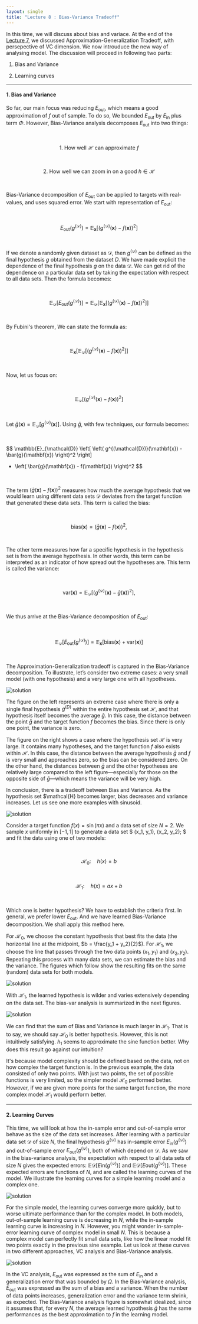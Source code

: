 ```yaml
---
layout: single
title: "Lecture 8 : Bias-Variance Tradeoff"
---
```


In this time, we will discuss about bias and variace. At the end of the [Lecture 7](https://isopink.github.io/VC-Dimension/), we discussed Approximation-Generalization Tradeoff, with persepective of VC dimension. We now introuduce the new way of analysing model. The discussion will proceed in following two parts: 

1. Bias and Variance

2. Learning curves

---

#### 1. Bias and Variance 

So far, our main focus was reducing $E_{\text{out}}$, which means a good approximation of $f$ out of sample. To do so, We bounded $E_{\text{out}}$ by $E_{\text{in}}$ plus term $\Phi$. However, Bias-Variance analysis decomposes $E_{\text{out}}$ into two things: 

<div align="center">

<br>  

$$
1.\ \text{How well } \mathcal{H} \text{ can approximate } f  
$$

<br>

$$
2.\ \text{How well we can zoom in on a good } h \in \mathcal{H}  
$$

<br>

</div>

Bias-Variance decomposition of $E_{\text{out}}$ can be applied to targets with real-values, and uses squared error. We start with representation of $E_{\text{out}}$:

<br>  

$$
E_{\text{out}}(g^{(\mathcal{D})}) = \mathbb{E}_{\mathbf{x}} \left[ \left( g^{(\mathcal{D})}(\mathbf{x}) - f(\mathbf{x}) \right)^2 \right]  
$$

<br>

If we denote a randomly given dataset as $\mathcal{D}$, then $g^{(\mathcal{D})}$ can be defined as the final hypothesis $g$ obtained from the dataset $D$. We have made explicit the dependence of the final hypothesis $g$ on the data $\mathcal{D}$. We can get rid of the dependence on a particular data set by taking the expectation with respect to all data sets. Then the formula becomes: 

<br>

$$
\mathbb{E}_{\mathcal{D}} \left[ E_{\text{out}}(g^{(\mathcal{D})}) \right] = \mathbb{E}_{\mathcal{D}} \left[ \mathbb{E}_{\mathbf{x}} \left[ \left( g^{(\mathcal{D})}(\mathbf{x}) - f(\mathbf{x}) \right)^2 \right] \right]  
$$

<br>

By Fubini's theorem, We can state the formula as: 

<br>

$$
\mathbb{E}_{\mathbf{x}} \left[ \mathbb{E}_{\mathcal{D}} \left[ \left( g^{(\mathcal{D})}(\mathbf{x}) - f(\mathbf{x}) \right)^2 \right] \right]  
$$

<br>

Now, let us focus on:

<br>

$$  
\mathbb{E}_{\mathcal{D}} \left[ \left( g^{(\mathcal{D})}(\mathbf{x}) - f(\mathbf{x}) \right)^2 \right]  
$$

<br>

Let $\bar{g}(\mathbf{x}) = \mathbb{E}_{\mathcal{D}} \left[ g^{(\mathcal{D})}(\mathbf{x}) \right]$. Using $\bar{g}$, with few techniques, our formula becomes: 

<br>

$$
\mathbb{E}_{\mathcal{D}} \left[ \left( g^{(\mathcal{D})}(\mathbf{x}) - \bar{g}(\mathbf{x}) \right)^2 \right] 
+ \left( \bar{g}(\mathbf{x}) - f(\mathbf{x}) \right)^2
$$

<br>

The term $(\bar{g}(\mathbf{x}) - f(\mathbf{x}))^2$ measures how much the average hypothesis that we would learn using different data sets $\mathcal{D}$ deviates from the target function that generated these data sets. This term is called the bias:

<br>

$$
\text{bias}(\mathbf{x}) = \left( \bar{g}(\mathbf{x}) - f(\mathbf{x}) \right)^2,
$$

<br>

The other term measures how far a specific hypothesis in the hypothesis set is from the average hypothesis. In other words, this term can be interpreted as an indicator of how spread out the hypotheses are. This term is called the variance:

<br>

$$
\text{var}(\mathbf{x}) = \mathbb{E}_{\mathcal{D}} \left[ \left( g^{(\mathcal{D})}(\mathbf{x}) - \bar{g}(\mathbf{x}) \right)^2 \right],
$$

<br>

We thus arrive at the Bias-Variance decomposition of $E_{\text{out}}$: 

<br>

$$
\mathbb{E}_{\mathcal{D}}\left[ E_{\text{out}}(g^{(\mathcal{D})}) \right] 
= \mathbb{E}_{\mathbf{x}} \left[ \text{bias}(\mathbf{x}) + \text{var}(\mathbf{x}) \right]
$$

<br>

The Approximation-Generalization tradeoff is captured in the Bias-Variance decomposition. To illustrate, let’s consider two extreme cases: a very small model (with one hypothesis) and a very large one with all hypotheses. 

![solution](/assets/images/bav_1.svg) 

The figure on the left represents an extreme case where there is only a single final hypothesis $g^{(D)}$ within the entire hypothesis set $\mathcal{H}$, and that hypothesis itself becomes the average $\bar{g}$. In this case, the distance between the point $\bar{g}$ and the target function $f$ becomes the bias. Since there is only one point, the variance is zero.

The figure on the right shows a case where the hypothesis set $\mathcal{H}$ is very large. It contains many hypotheses, and the target function $f$ also exists within $\mathcal{H}$. In this case, the distance between the average hypothesis $\bar{g}$ and $f$ is very small and approaches zero, so the bias can be considered zero. On the other hand, the distances between $\bar{g}$ and the other hypotheses are relatively large compared to the left figure—especially for those on the opposite side of $\bar{g}$—which means the variance will be very high.

In conclusion, there is a tradeoff between Bias and Variance. As the hypothesis set $\mathcal{H} becomes larger, bias decreases and variance increases. Let us see one more examples with sinusoid.  

![solution](/assets/images/bav_2.svg)

Consider a target function $f(x) = \sin(\pi x)$ and a data set of size $N=2$. We sample $x$ uniformly in $[-1, 1]$ to generate a data set $ (x_1, y_1), (x_2, y_2); $ and fit the data using one of two models: 

<br>

$$
\mathcal{H}_0:\quad h(x) = b  
$$

<br>

$$  
\mathcal{H}_1:\quad h(x) = ax + b  
$$

<br>

Which one is better hypothesis? We have to establish the criteria first. In general, we prefer lower $E_{\text{out}}$. And we have learned Bias-Variance decomposition. We shall apply this method here. 

For $\mathcal{H}_0$, we choose the constant hypothesis that best fits the data (the horizontal line at the midpoint, $b = \frac{y_1 + y_2}{2}$). For $\mathcal{H}_1$, we choose the line that passes through the two data points $(x_1, y_1)$ and $(x_2, y_2)$. Repeating this process with many data sets, we can estimate the bias and the variance. The figures which follow show the resulting fits on the same (random) data sets for both models.

![solution](/assets/images/bav_3.svg)

With $\mathcal{H}_1$, the learned hypothesis is wilder and varies extensively depending on the data set. The bias-var analysis is summarized in the next figures.

![solution](/assets/images/bav_4.svg)

We can find that the sum of Bias and Variance is much larger in $\mathcal{H}_1$. That is to say, we should say $\mathcal{H}_0$ is better hypothesis. However, this is not intuitively satisfying. $h_1$ seems to approximate the sine function better. Why does this result go against our intuition? 

It's because model complexity should be defined based on the data, not on how complex the target function is. In the previous example, the data consisted of only two points. With just two points, the set of possible functions is very limited, so the simpler model $\mathcal{H}_0$ performed better. However, if we are given more points for the same target function, the more complex model $\mathcal{H}_1$ would perform better.


---

#### 2. Learning Curves 

This time, we will look at how the in-sample error and out-of-sample error behave as the size of the data set increases. After learning with a particular data set $\mathcal{D}$ of size $N$, the final hypothesis $g^{(\mathcal{D})}$ has in-sample error $E_{\text{in}}(g^{(\mathcal{D})})$ and out-of-sample error $E_{\text{out}}(g^{(\mathcal{D})})$, both of which depend on $\mathcal{D}$. As we saw in the bias-variance analysis, the expectation with respect to all data sets of size $N$ gives the expected errors: $\mathbb{E}{\mathcal{D}}[E{\text{in}}(g^{(\mathcal{D})})]$ and $\mathbb{E}{\mathcal{D}}[E{\text{out}}(g^{(\mathcal{D})})]$. These expected errors are functions of $N$, and are called the learning curves of the model. We illustrate the learning curves for a simple learning model and a complex one. 

![solution](/assets/images/bav_5.svg)

For the simple model, the learning curves converge more quickly, but to worse ultimate performance than for the complex model. In both models, out-of-sample learning curve is decreasing in $N$, while the in-sample learning curve is increasing in $N$. However, you might wonder in-sample-error learning curve of complex model in small $N$. This is because a complex model can perfectly fit small data sets, like how the linear model fit two points exactly in the previous sine example. Let us look at these curves in two different approaches, VC analysis and Bias-Variance analysis.  

![solution](/assets/images/bav_6.svg) 

In the VC analysis, $E_{\text{out}}$ was expressed as the sum of $E_{\text{in}}$ and a generalization error that was bounded by $\Omega$. In the Bias-Variance analysis, $E_{\text{out}}$ was expressed as the sum of a bias and a variance. When the number of data points increases, generalization error and the variance term shrink, as expected. The Bias-Variance analysis figure is somewhat idealized, since it assumes that, for every $N$, the average learned hypothesis $\bar{g}$ has the same performances as the best approximation to $f$ in the learning model. 

